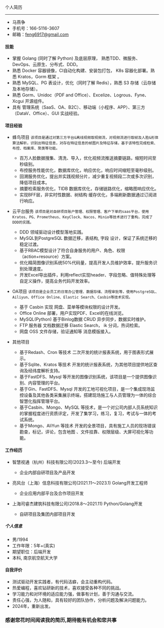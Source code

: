 个人简历

---

- 马燕争
- 手机号：166-5116-3607
- 邮箱：<feng6917@gmail.com>

#### 技能

- 掌握 Golang (同时了解 Python) 及底层原理， 熟悉TDD、微服务、DevOps、云原生、分布式、DDD。
- 熟悉 Docker 容器镜像，CI自动化构建、安装包打包， K8s 容器化部署。熟悉 Kratos，Gorm 框架 。
- 熟悉 MySQL、PG 表设计，优化（同时了解 Redis），熟悉 S3 存储（云存储及本地存储）。
- 熟悉 Gorm、Unidoc（PDF and Office）、Excelize、Logrous、Fyne、Xcgui 开源组件。
- 具有 管理系统（SaaS、OA、B2C）、移动端（小程序、APP）、第三方（DataV、Office）、GUI 实战经验。

#### 项目经验

- 蜂鸟项目
    `该项目是通过对第三方平台&离线视频取视频流，对视频流进行取帧及人脸&形体算法解析，识别出特征信息，对存在特征信息的帧图片及特征存储，基于该特性完成检索、布控、档案库、聚类等功能。`

  - 百万人脸数据搜集、清洗、导入，优化视频流推送摘要链路，缩短时间至秒级别。
  - 布控服务性能优化，数据库优化，响应优化，响应时间缩短至毫秒级别。
  - 回溯服务优化，提出并实践视频分片，减少重复视频段二次或多次识别，降低项目成本。
  - 摘要检索服务优化，TIDB 数据库优化，存储链路优化，缩略图响应优化。
  - 实现BFF层，非实时性数据、树结构 缓存优化，多端刷新数据通过订阅进行响应。

- 云平台服务
    `该项目是对自研项目账户管理、权限管理、客户下单的saas平台，使用 Kratos、PG、Prometheus、KeyClock、Nacos、Minio等技术进行了重构，完成了DDD的实践。`

  - DDD 领域驱动设计模型落地实践。
  - MySQL到PostgreSQL 数据迁移，表结构, 字段 设计，保证了系统迁移的稳定过渡。
  - 基于RBAC模型设计了符合自身服务的用户、角色、权限（action+resource）方案。
  - 优化精简图像识别系统50%代码量，提高开发人员维护效率，提升服务识别处理速度。
  - 开发Excel导出插件，利用reflect实现header、字段忽略、值特殊处理等自定义操作，提高业务代码开发效率。

- OA项目
    `该项目是企业员工的日常办公管理、数据存储、流程审批等，使用PostgreSQL、Ailiyun、Office Online、Elastic Search、Casbin等技术实现。`

  - 基于 Casbin 实现 网盘、菜单等模块权限的设计开发。
  - Office Online 部署，用户实现PDF、Excel的在线浏览。
  - MySQL(Python) 基于Binlog数据 CRUD 异步同步，数据实时维护。
  - FTP 服务器 文档数据迁移 Elastic Search， ik 分词，热词检索。
  - 网盘 OSS 文件存储，验证通知等 消息模版接入。

- 其他项目
  
  -  基于Redash、Cron 等技术 二次开发的统计报表系统，用于图表形式展示。
  -  基于Sqlite、Kratos 等技术 开发的统计报表系统，为其他项目提供地区查询及经纬度解析支持。
  -  基于FastDFS、Mysql 等开发的图像识别系统，该项目是一个提供图像识别、内容管理的平台。
  -  基于Gin、FastDFS、Mysql 开发的工地可视化项目，是一个集成现场监控设备及其他各类采集展示终端，搭建现场施工与人员管理为一体的综合智慧化指挥管理平台。
  -  基于Casbin、Mongo、MySQL 等技术，是一个对公司内部人员系统知识的掌握程度进行资质评定，开发了集学习，练习，复习，考试与一体的考试系统。
  -  基于Mongo、AliYun 等技术 开发的全景项目，具有施工人员的现场错误勘查，标记，评论，包含地图 、文件挂靠、权限层级、大屏可视化等功能。
  

#### 工作经历

- 智慧视通（杭州）科技有限公司(2023.3～至今) 后端开发
  - 企业内部自研项目及产品开发

- 亮风台（上海）信息科技有限公司(2021.11～2023.1) Golang开发工程师
  - 企业应用内部平台及合作项目开发  
  
- 上海司睿杰建筑科技有限公司(2018.8～2021.11) Python/Golang开发
  - 自研项目及集团内部项目开发
  
##### 个人信息

- 男/1994
- 工作年限：5年+(真实)
- 期望职位：后端开发
- 本科, 南京航空航天大学

#### 自我评价

- 测试驱动开发实践者，有代码洁癖，会主动重构代码。
- 热爱编程，喜欢钻研新的技术，喜欢接受各种不同的挑战。
- 学习能力和对环境的适应能力强，做事有计划，善于沟通与交流。
- 责任心强，为人随和，具有较好的团队协作，分析问题及解决问题能力。
- 2024年，重新出发。

### 感谢您花时间阅读我的简历,期待能有机会和您共事
